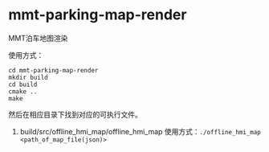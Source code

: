 # mmt-parking-map-render
MMT泊车地图渲染

使用方式：
```shell
cd mmt-parking-map-render
mkdir build
cd build
cmake ..
make
```

然后在相应目录下找到对应的可执行文件。

1. build/src/offline_hmi_map/offline_hmi_map
使用方式：`./offline_hmi_map <path_of_map_file(json)>`
